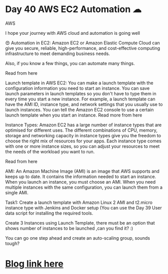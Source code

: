 # Day 40 AWS EC2 Automation ☁
AWS

I hope your journey with AWS cloud and automation is going well

😍
Automation in EC2:
Amazon EC2 or Amazon Elastic Compute Cloud can give you secure, reliable, high-performance, and cost-effective computing infrastructure to meet demanding business needs.

Also, if you know a few things, you can automate many things.

Read from here

Launch template in AWS EC2:
You can make a launch template with the configuration information you need to start an instance. You can save launch parameters in launch templates so you don't have to type them in every time you start a new instance.
For example, a launch template can have the AMI ID, instance type, and network settings that you usually use to launch instances.
You can tell the Amazon EC2 console to use a certain launch template when you start an instance.
Read more from here

Instance Types:
Amazon EC2 has a large number of instance types that are optimised for different uses. The different combinations of CPU, memory, storage and networking capacity in instance types give you the freedom to choose the right mix of resources for your apps. Each instance type comes with one or more instance sizes, so you can adjust your resources to meet the needs of the workload you want to run.

Read from here

AMI:
An Amazon Machine Image (AMI) is an image that AWS supports and keeps up to date. It contains the information needed to start an instance. When you launch an instance, you must choose an AMI. When you need multiple instances with the same configuration, you can launch them from a single AMI.

Task1:
Create a launch template with Amazon Linux 2 AMI and t2.micro instance type with Jenkins and Docker setup (You can use the Day 39 User data script for installing the required tools.

Create 3 Instances using Launch Template, there must be an option that shows number of instances to be launched ,can you find it? :)

You can go one step ahead and create an auto-scaling group, sounds tough?

# [Blog link here](https://devxblog.hashnode.dev/automating-aws-ec2-for-efficiency-and-scalability)
